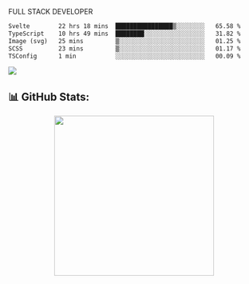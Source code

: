 FULL  STACK DEVELOPER


 <!--START_SECTION:waka-->

```txt
Svelte        22 hrs 18 mins  ████████████████▒░░░░░░░░   65.58 %
TypeScript    10 hrs 49 mins  ████████░░░░░░░░░░░░░░░░░   31.82 %
Image (svg)   25 mins         ▒░░░░░░░░░░░░░░░░░░░░░░░░   01.25 %
SCSS          23 mins         ▒░░░░░░░░░░░░░░░░░░░░░░░░   01.17 %
TSConfig      1 min           ░░░░░░░░░░░░░░░░░░░░░░░░░   00.09 %
```

<!--END_SECTION:waka-->

  <p align="start">
<a href="https://linkedin.com/in/Abhishek">
<img src="https://skillicons.dev/icons?i=cpp,java,python,html,css,js,postgres,mongodb,linux,bash,git,github,react,express,nodejs,nextjs,gcp,docker,vscode,postman,powershell,githubactions,&theme=dark&perline=10" />
</a>
</p>



## 📊 GitHub Stats:

 <div align="center">

 <!-- github streak start -->

<img width=320 src="https://github-readme-streak-stats.herokuapp.com/?user=Abhishek9503&layout=compact"  />

<!-- github streak end -->
